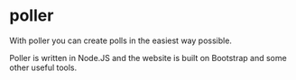 # poller

With poller you can create polls in the easiest way possible.

Poller is written in Node.JS and the website is built on Bootstrap and some other useful tools.